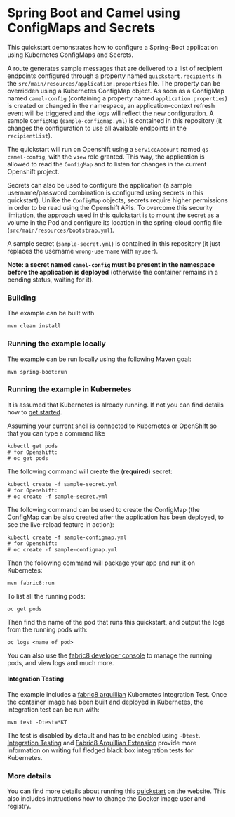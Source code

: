# Spring Boot and Camel using ConfigMaps and Secrets 

This quickstart demonstrates how to configure a Spring-Boot application using Kubernetes ConfigMaps and Secrets.

A route generates sample messages that are delivered to a list of recipient endpoints 
configured through a property named `quickstart.recipients` in the `src/main/resources/application.properties` file.
The property can be overridden using a Kubernetes ConfigMap object.
As soon as a ConfigMap named `camel-config` (containing a property named `application.properties`) is created or changed in the namespace, 
 an application-context refresh event will be triggered and the logs will reflect the new configuration. 
 A sample `ConfigMap` (`sample-configmap.yml`) is contained in this repository (it changes the configuration to use all available endpoints in the `recipientList`). 

The quickstart will run on Openshift using a `ServiceAccount` named `qs-camel-config`, with the `view` role granted.
This way, the application is allowed to read the `ConfigMap` and to listen for changes in the current Openshift project.

Secrets can also be used to configure the application (a sample username/password combination is configured using secrets in this quickstart).
Unlike the `ConfigMap` objects, secrets require higher permissions in order to be read using the Openshift APIs.
To overcome this security limitation, the approach used in this quickstart is to mount the secret as a volume in the Pod and 
configure its location in the spring-cloud config file (`src/main/resources/bootstrap.yml`).

A sample secret (`sample-secret.yml`) is contained in this repository (it just replaces the username `wrong-username` with `myuser`). 

**Note: a secret named `camel-config` must be present in the namespace before the application is deployed**
(otherwise the container remains in a pending status, waiting for it).

### Building

The example can be built with

    mvn clean install


### Running the example locally

The example can be run locally using the following Maven goal:

    mvn spring-boot:run


### Running the example in Kubernetes

It is assumed that Kubernetes is already running. If not you can find details how to [get started](http://fabric8.io/guide/getStarted/index.html).

Assuming your current shell is connected to Kubernetes or OpenShift so that you can type a command like

```
kubectl get pods
# for Openshift:
# oc get pods
```

The following command will create the (**required**) secret:

    kubectl create -f sample-secret.yml
    # for Openshift:
    # oc create -f sample-secret.yml

The following command can be used to create the ConfigMap 
(the ConfigMap can be also created after the application has been deployed, to see the live-reload feature in action):

    kubectl create -f sample-configmap.yml
    # for Openshift:
    # oc create -f sample-configmap.yml

Then the following command will package your app and run it on Kubernetes:

```
mvn fabric8:run
```

To list all the running pods:

    oc get pods

Then find the name of the pod that runs this quickstart, and output the logs from the running pods with:

    oc logs <name of pod>

You can also use the [fabric8 developer console](http://fabric8.io/guide/console.html) to manage the running pods, and view logs and much more.


#### Integration Testing

The example includes a [fabric8 arquillian](https://github.com/fabric8io/fabric8/tree/master/components/fabric8-arquillian) Kubernetes Integration Test. 
Once the container image has been built and deployed in Kubernetes, the integration test can be run with:

	mvn test -Dtest=*KT

The test is disabled by default and has to be enabled using `-Dtest`. [Integration Testing](https://fabric8.io/guide/testing.html) and [Fabric8 Arquillian Extension](https://fabric8.io/guide/arquillian.html) provide more information on writing full fledged black box integration tests for Kubernetes. 

### More details

You can find more details about running this [quickstart](http://fabric8.io/guide/quickstarts/running.html) on the website. This also includes instructions how to change the Docker image user and registry.


